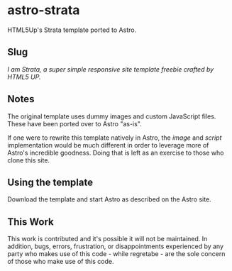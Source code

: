 # astro-strata
HTML5Up's Strata template ported to Astro.

## Slug
_I am Strata, a super simple responsive site template freebie crafted by HTML5 UP._

## Notes
The original template uses dummy images and custom JavaScript files. These have been ported over to Astro "as-is".

If one were to rewrite this template natively in Astro, the _image_ and _script_ implementation would be much different in order to leverage more of Astro's incredible goodness. Doing that is left as an exercise to those who clone this site.

## Using the template
Download the template and start Astro as described on the Astro site.

## This Work

This work is contributed and it's possible it will not be maintained.  In addition, bugs, errors, frustration, or disappointments experienced by any party who makes use of this code - while regretabe - are the sole concern of those who make use of this code.
